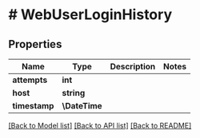 # # WebUserLoginHistory

## Properties

Name | Type | Description | Notes
------------ | ------------- | ------------- | -------------
**attempts** | **int** |  |
**host** | **string** |  |
**timestamp** | **\DateTime** |  |

[[Back to Model list]](../../README.md#models) [[Back to API list]](../../README.md#endpoints) [[Back to README]](../../README.md)
